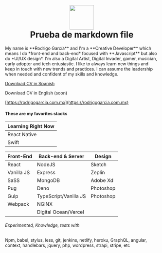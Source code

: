 <div align="center">
    <h1> <img src="https://miaeromexico.sfo2.cdn.digitaloceanspaces.com/tests/logo-2022-marzo.png" width="80px"><br/>Prueba de markdown file</h1>
</div>
My name is **Rodrigo García** and I'm a **Creative Developer** which means I do *front-end and back-end* focused with **Javascript** but also do *UI/UX design*. I'm also a Digital Artist, Digital Invader, gamer, musician, early adopter and tech entusiastic. I like to always learn new things and keep in touch with new trends and practices. I can assume the leadership when needed and confident of my skills and knowledge.

[Download CV in Spanish](https://drive.google.com/file/d/1sizpFTB5fTV5k9pIVMFQyzECOWiX9NsA/view?usp=sharing)

Download CV in English (soon)

[https://rodrigogarcia.com.mx](https://rodrigogarcia.com.mx)

#### These are my favorites stacks

| Learning Right Now |
| ------------------ |
| React Native |
| Swift |

| Front-End | Back-end & Server | Design |
| --------- | ----------------- | ------ |
| React | NodeJS | Sketch |
| Vanilla JS | Express | Zeplin |
| SaSS | MongoDB | Adobe Xd |
| Pug | Deno | Photoshop |
| Gulp | TypeScript/Vanilla JS | Photoshop |
| Webpack | NGiNX | |
| | Digital Ocean/Vercel | |

###### Experimented, Knowledge, tests with
Npm, babel, stylus, less, git, jenkins, netlify, heroku, GraphQL, angular, context, handlebars, jquery, php, wordpress, strapi, stripe, etc
